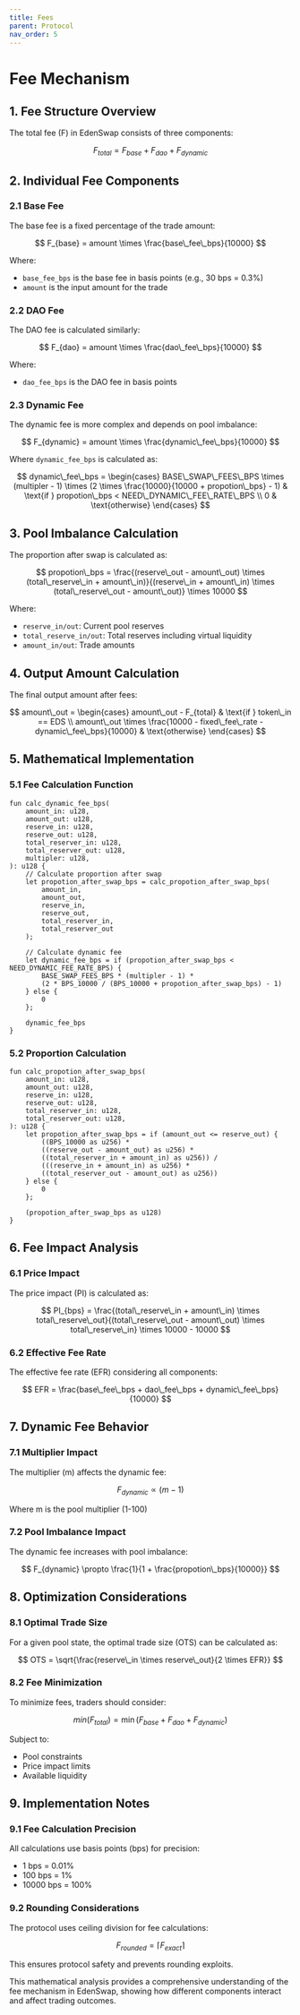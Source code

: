 ```yaml
---
title: Fees
parent: Protocol
nav_order: 5
---
```

<head>
   <script type="text/javascript" async
      src="https://cdn.jsdelivr.net/npm/mathjax@3/es5/tex-mml-chtml.js">
   </script>
   <script>
      MathJax = {
        tex: {
          inlineMath: [['$', '$'], ['$`', '`$'], ['\\(', '\\)']],
          displayMath: [['```math', '```'], ['$$', '$$'], ['\\[', '\\]']]
        }
      };
   </script>
</head>

# Fee Mechanism 

## 1. Fee Structure Overview

The total fee (F) in EdenSwap consists of three components:

$$ 
F_{total} = F_{base} + F_{dao} + F_{dynamic} 
$$

## 2. Individual Fee Components

### 2.1 Base Fee
The base fee is a fixed percentage of the trade amount:

$$ 
F_{base} = amount \times \frac{base\_fee\_bps}{10000}
$$

Where:
- `base_fee_bps` is the base fee in basis points (e.g., 30 bps = 0.3%)
- `amount` is the input amount for the trade

### 2.2 DAO Fee
The DAO fee is calculated similarly:

$$ 
F_{dao} = amount \times \frac{dao\_fee\_bps}{10000}
$$

Where:
- `dao_fee_bps` is the DAO fee in basis points

### 2.3 Dynamic Fee
The dynamic fee is more complex and depends on pool imbalance:

$$ 
F_{dynamic} = amount \times \frac{dynamic\_fee\_bps}{10000} 
$$

Where `dynamic_fee_bps` is calculated as:

$$ 
dynamic\_fee\_bps = \begin{cases}
BASE\_SWAP\_FEES\_BPS \times (multipler - 1) \times (2 \times \frac{10000}{10000 + propotion\_bps} - 1) & \text{if } propotion\_bps < NEED\_DYNAMIC\_FEE\_RATE\_BPS \\
0 & \text{otherwise}
\end{cases} 
$$

## 3. Pool Imbalance Calculation

The proportion after swap is calculated as:

$$ 
propotion\_bps = \frac{(reserve\_out - amount\_out) \times (total\_reserve\_in + amount\_in)}{(reserve\_in + amount\_in) \times (total\_reserve\_out - amount\_out)} \times 10000 
$$

Where:
- `reserve_in/out`: Current pool reserves
- `total_reserve_in/out`: Total reserves including virtual liquidity
- `amount_in/out`: Trade amounts

## 4. Output Amount Calculation

The final output amount after fees:

$$ 
amount\_out = \begin{cases}
amount\_out - F_{total} & \text{if } token\_in == EDS \\
amount\_out \times \frac{10000 - fixed\_fee\_rate - dynamic\_fee\_bps}{10000} & \text{otherwise}
\end{cases} 
$$

## 5. Mathematical Implementation

### 5.1 Fee Calculation Function
```move
fun calc_dynamic_fee_bps(
    amount_in: u128,
    amount_out: u128,
    reserve_in: u128,
    reserve_out: u128,
    total_reserver_in: u128,
    total_reserver_out: u128,
    multipler: u128,
): u128 {
    // Calculate proportion after swap
    let propotion_after_swap_bps = calc_propotion_after_swap_bps(
        amount_in,
        amount_out,
        reserve_in,
        reserve_out,
        total_reserver_in,
        total_reserver_out
    );

    // Calculate dynamic fee
    let dynamic_fee_bps = if (propotion_after_swap_bps < NEED_DYNAMIC_FEE_RATE_BPS) {
        BASE_SWAP_FEES_BPS * (multipler - 1) * 
        (2 * BPS_10000 / (BPS_10000 + propotion_after_swap_bps) - 1)
    } else {
        0
    };

    dynamic_fee_bps
}
```

### 5.2 Proportion Calculation
```move
fun calc_propotion_after_swap_bps(
    amount_in: u128,
    amount_out: u128,
    reserve_in: u128,
    reserve_out: u128,
    total_reserver_in: u128,
    total_reserver_out: u128,
): u128 {
    let propotion_after_swap_bps = if (amount_out <= reserve_out) {
        ((BPS_10000 as u256) * 
        ((reserve_out - amount_out) as u256) * 
        ((total_reserver_in + amount_in) as u256)) /
        (((reserve_in + amount_in) as u256) * 
        ((total_reserver_out - amount_out) as u256))
    } else {
        0
    };

    (propotion_after_swap_bps as u128)
}
```

## 6. Fee Impact Analysis

### 6.1 Price Impact
The price impact (PI) is calculated as:

$$
PI_{bps} = \frac{(total\_reserve\_in + amount\_in) \times total\_reserve\_out}{(total\_reserve\_out - amount\_out) \times total\_reserve\_in} \times 10000 - 10000
$$

### 6.2 Effective Fee Rate
The effective fee rate (EFR) considering all components:

$$ 
EFR = \frac{base\_fee\_bps + dao\_fee\_bps + dynamic\_fee\_bps}{10000} 
$$

## 7. Dynamic Fee Behavior

### 7.1 Multiplier Impact
The multiplier (m) affects the dynamic fee:

$$ 
F_{dynamic} \propto (m - 1) 
$$

Where m is the pool multiplier (1-100)

### 7.2 Pool Imbalance Impact
The dynamic fee increases with pool imbalance:

$$
F_{dynamic} \propto \frac{1}{1 + \frac{propotion\_bps}{10000}} 
$$

## 8. Optimization Considerations

### 8.1 Optimal Trade Size
For a given pool state, the optimal trade size (OTS) can be calculated as:

$$ 
OTS = \sqrt{\frac{reserve\_in \times reserve\_out}{2 \times EFR}} 
$$

### 8.2 Fee Minimization
To minimize fees, traders should consider:

$$ 
min(F_{total}) = \min(F_{base} + F_{dao} + F_{dynamic})
$$

Subject to:
- Pool constraints
- Price impact limits
- Available liquidity

## 9. Implementation Notes

### 9.1 Fee Calculation Precision
All calculations use basis points (bps) for precision:
- 1 bps = 0.01%
- 100 bps = 1%
- 10000 bps = 100%

### 9.2 Rounding Considerations
The protocol uses ceiling division for fee calculations:

$$
F_{rounded} = \lceil F_{exact} \rceil 
$$

This ensures protocol safety and prevents rounding exploits.

This mathematical analysis provides a comprehensive understanding of the fee mechanism in EdenSwap, showing how different components interact and affect trading outcomes.
